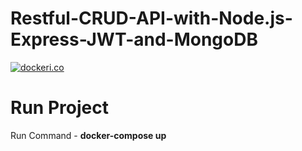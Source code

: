 # Restful-CRUD-API-with-Node.js-Express-JWT-and-MongoDB


[![dockeri.co](http://dockeri.co/image/_/node)](https://registry.hub.docker.com/_/node/)


# Run Project
Run Command - **docker-compose up**
